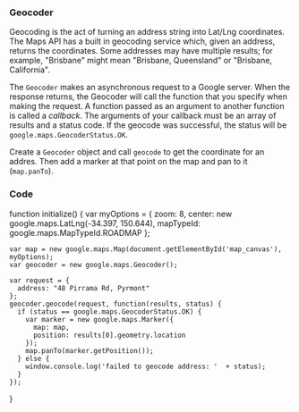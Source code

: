 ### Geocoder

Geocoding is the act of turning an address string into Lat/Lng coordinates. The Maps API has a built in geocoding service which, given an address, returns the coordinates. Some addresses may have multiple results; for example, "Brisbane" might mean "Brisbane, Queensland" or "Brisbane, California".

The `Geocoder` makes an asynchronous request to a Google server.  When the response returns, the Geocoder will call the function that you specify when making the request. A function passed as an argument to another function is called a _callback_. The arguments of your callback must be an array of results and a status code. If the geocode was successful, the status will be `google.maps.GeocoderStatus.OK`.

Create a `Geocoder` object and call `geocode` to get the coordinate for an addres.  Then add a marker at that point on the map and pan to it (`map.panTo`).

### Code
function initialize() {
    var myOptions = {
      zoom: 8,
      center: new google.maps.LatLng(-34.397, 150.644),
      mapTypeId: google.maps.MapTypeId.ROADMAP
    };

    var map = new google.maps.Map(document.getElementById('map_canvas'), myOptions);
    var geocoder = new google.maps.Geocoder();

    var request = {
      address: "48 Pirrama Rd, Pyrmont"
    };
    geocoder.geocode(request, function(results, status) {
      if (status == google.maps.GeocoderStatus.OK) {
        var marker = new google.maps.Marker({
          map: map,
          position: results[0].geometry.location
        });
        map.panTo(marker.getPosition());
      } else {
        window.console.log('failed to geocode address: '  + status);
      }
    });
}


